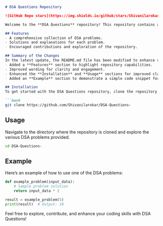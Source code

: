 ```markdown
# DSA Questions Repository

![GitHub Repo stars](https://img.shields.io/github/stars/Shivanilarokar/DSA-Questions-) ![GitHub forks](https://img.shields.io/github/forks/Shivanilarokar/DSA-Questions-) ![GitHub issues](https://img.shields.io/github/issues/Shivanilarokar/DSA-Questions-)

Welcome to the **DSA Questions** repository! This repository contains a collection of Data Structures and Algorithms (DSA) problems designed to help you enhance your coding skills.

## Features
- A comprehensive collection of DSA problems.
- Solutions and explanations for each problem.
- Encouraged contributions and exploration of the repository.

## Summary of the Changes
In the latest update, the README.md file has been modified to enhance clarity and provide better navigation. Key changes include:
- Added a **Features** section to highlight repository capabilities.
- Improved wording for clarity and engagement.
- Enhanced the **Installation** and **Usage** sections for improved clarity.
- Added an **Example** section to demonstrate a simple code snippet for better understanding.

## Installation
To get started with the DSA Questions repository, clone the repository to your local machine:

```bash
git clone https://github.com/Shivanilarokar/DSA-Questions-
```

## Usage
Navigate to the directory where the repository is cloned and explore the various DSA problems provided.

```bash
cd DSA-Questions-
```

## Example
Here’s an example of how to use one of the DSA problems:

```python
def example_problem(input_data):
    # Sample problem solution
    return input_data * 2

result = example_problem(5)
print(result)  # Output: 10
```

Feel free to explore, contribute, and enhance your coding skills with DSA Questions!
```